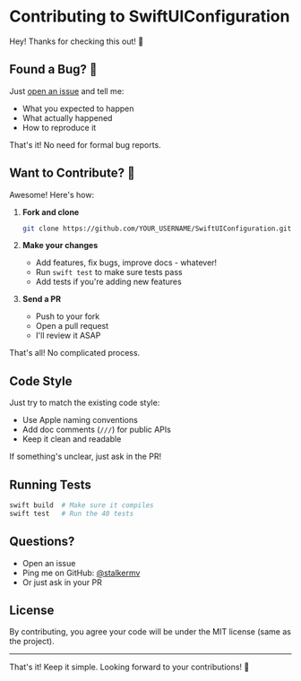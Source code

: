 # Contributing to SwiftUIConfiguration

Hey! Thanks for checking this out! 👋

## Found a Bug? 🐛

Just [open an issue](https://github.com/stalkermv/SwiftUIConfiguration/issues/new) and tell me:
- What you expected to happen
- What actually happened
- How to reproduce it

That's it! No need for formal bug reports.

## Want to Contribute? 🚀

Awesome! Here's how:

1. **Fork and clone**
   ```bash
   git clone https://github.com/YOUR_USERNAME/SwiftUIConfiguration.git
   ```

2. **Make your changes**
   - Add features, fix bugs, improve docs - whatever!
   - Run `swift test` to make sure tests pass
   - Add tests if you're adding new features

3. **Send a PR**
   - Push to your fork
   - Open a pull request
   - I'll review it ASAP

That's all! No complicated process.

## Code Style

Just try to match the existing code style:
- Use Apple naming conventions
- Add doc comments (`///`) for public APIs
- Keep it clean and readable

If something's unclear, just ask in the PR!

## Running Tests

```bash
swift build  # Make sure it compiles
swift test   # Run the 40 tests
```

## Questions?

- Open an issue
- Ping me on GitHub: [@stalkermv](https://github.com/stalkermv)
- Or just ask in your PR

## License

By contributing, you agree your code will be under the MIT license (same as the project).

---

That's it! Keep it simple. Looking forward to your contributions! 🎉

